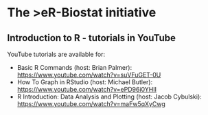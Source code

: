 # The >eR-Biostat initiative
## Introduction to R - tutorials in YouTube

YouTube tutorials are available for:

* Basic R Commands (host: Brian Palmer): https://www.youtube.com/watch?v=suVFuGET-0U
* How To Graph in RStudio (host: Michael Butler): https://www.youtube.com/watch?v=ePD96i0YHII
* R Introduction: Data Analysis and Plotting (host: Jacob Cybulski): https://www.youtube.com/watch?v=maFw5qXyCwg

